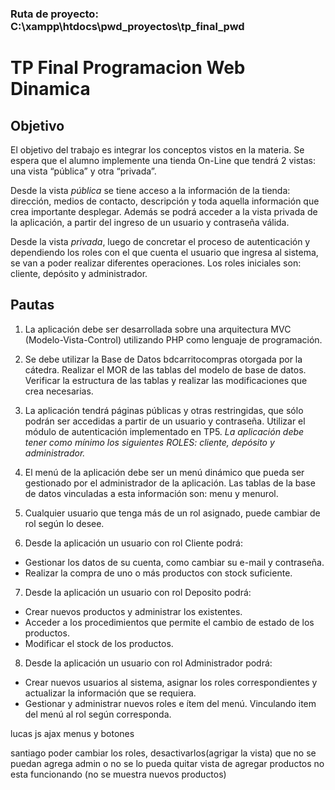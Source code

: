 ### Ruta de proyecto: C:\xampp\htdocs\pwd_proyectos\tp_final_pwd

# TP Final Programacion Web Dinamica

## Objetivo
El objetivo del trabajo es integrar
los conceptos vistos en la materia. Se espera que el alumno implemente una tienda On-Line que tendrá 2 vistas:
una vista “pública” y otra “privada”.

Desde la vista *pública* se tiene acceso a la información de la tienda: dirección, medios
de contacto, descripción y toda aquella información que crea importante desplegar.
Además se podrá acceder a la vista privada de la aplicación, a partir del ingreso de un
usuario y contraseña válida.

Desde la vista *privada*, luego de concretar el proceso de autenticación y dependiendo los
roles con el que cuenta el usuario que ingresa al sistema, se van a poder realizar
diferentes operaciones. Los roles iniciales son: cliente, depósito y administrador.

## Pautas

1. La aplicación debe ser desarrollada sobre una arquitectura MVC (Modelo-Vista-Control) utilizando PHP como lenguaje de programación. 

2. Se debe utilizar la Base de Datos bdcarritocompras otorgada por la cátedra.
Realizar el MOR de las tablas del modelo de base de datos.
Verificar la estructura de las tablas y realizar las modificaciones que crea necesarias.

3. La aplicación tendrá páginas públicas y otras restringidas, que sólo podrán ser accedidas a partir de un usuario y contraseña. Utilizar el módulo de autenticación implementado en TP5.
*La aplicación debe tener como mínimo los siguientes*
*ROLES: cliente, depósito y administrador.*

4. El menú de la aplicación debe ser un menú dinámico que pueda ser gestionado por el administrador de la aplicación. Las tablas de la base de datos vinculadas a esta información son: menu y menurol.

5. Cualquier usuario que tenga más de un rol asignado, puede cambiar de rol según lo desee.

6. Desde la aplicación un usuario con rol Cliente podrá:
 - Gestionar los datos de su cuenta, como cambiar su e-mail y contraseña.
 - Realizar la compra de uno o más productos con stock suficiente.

7. Desde la aplicación un usuario con rol Deposito podrá:
 - Crear nuevos productos y administrar los existentes.
 - Acceder a los procedimientos que permite el cambio de estado de los productos.
 - Modificar el stock de los productos.

8. Desde la aplicación un usuario con rol Administrador podrá:
 - Crear nuevos usuarios al sistema, asignar los roles correspondientes y actualizar la información que se requiera.
 - Gestionar y administrar nuevos roles e ítem del menú. Vinculando item del menú al rol según corresponda.





lucas
js
ajax
menus y botones


santiago
poder cambiar los roles, desactivarlos(agrigar la vista)
que no se puedan agrega admin o no se lo pueda quitar
vista de agregar productos no esta funcionando (no se muestra nuevos productos)